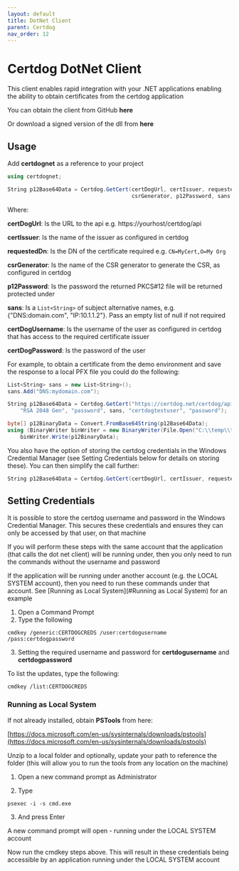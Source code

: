 ```yaml
---
layout: default
title: DotNet Client
parent: Certdog
nav_order: 12
---
```


# Certdog DotNet Client

This client enables rapid integration with your .NET applications enabling the ability to obtain certificates from the certdog application  

You can obtain the client from GitHub **here**  

Or download a signed version of the dll from **here**



## Usage

Add **certdognet** as a reference to your project  

```c#
using certdognet;

String p12Base64Data = Certdog.GetCert(certDogUrl, certIssuer, requestedDn, 
                                       csrGenerator, p12Password, sans, certDogUsername, certDogPassword);
```

Where:

  **certDogUrl**:  Is the URL to the api e.g. https://yourhost/certdog/api

  **certIssuer**: Is the name of the issuer as configured in certdog

  **requestedDn**: Is the DN of the certificate required e.g. ``CN=MyCert,O=My Org``

  **csrGenerator**: Is the name of the CSR generator to generate the CSR, as configured in certdog

  **p12Password**: Is the password the returned PKCS#12 file will be returned protected under

  **sans**: Is a ``List<String>`` of subject alternative names, e.g. {"DNS:domain.com", "IP:10.1.1.2"}. Pass an empty list of null if not required

  **certDogUsername**: Is the username of the user as configured in certdog that has access to the required certificate issuer

  **certDogPassword**: Is the password of the user  



For example, to obtain a certificate from the demo environment and save the response to a local PFX file you could do the following:

```c#
List<String> sans = new List<String>();
sans.Add("DNS:mydomain.com");

String p12Base64Data = Certdog.GetCert("https://certdog.net/certdog/api", "Test TLS Issuer", "CN=mydoma.com", 
    "RSA 2048 Gen", "password", sans, "certdogtestuser", "password");

byte[] p12BinaryData = Convert.FromBase64String(p12Base64Data);
using (BinaryWriter binWriter = new BinaryWriter(File.Open("C:\\temp\\test.pfx", FileMode.Create)))
	binWriter.Write(p12BinaryData);
```



You also have the option of storing the certdog credentials in the Windows Credential Manager (see Setting Credentials below for details on storing these). You can then simplify the call further:

```c#
String p12Base64Data = Certdog.GetCert(certDogUrl, certIssuer, requestedDn, csrGenerator, p12Password, sans);
```







## Setting Credentials

It is possible to store the certdog username and password in the Windows Credential Manager. This secures these credentials and ensures they can only be accessed by that user, on that machine  

If you will perform these steps with the same account that the application (that calls the dot net client) will be running under, then you only need to run the commands without the username and password  

If the application will be running under another account (e.g. the LOCAL SYSTEM account), then you need to run these commands under that account. See [Running as Local System](#Running as Local System) for an example

1. Open a Command Prompt
2. Type the following
```
cmdkey /generic:CERTDOGCREDS /user:certdogusername /pass:certdogpassword
```
3. Setting the required username and password for **certdogusername** and **certdogpassword**



To list the updates, type the following:

```shell
cmdkey /list:CERTDOGCREDS
```



### Running as Local System

If not already installed, obtain **PSTools** from here:  

[https://docs.microsoft.com/en-us/sysinternals/downloads/pstools](https://docs.microsoft.com/en-us/sysinternals/downloads/pstools)  

Unzip to a local folder and optionally, update your path to reference the folder (this will allow you to run the tools from any location on the machine)  

1. Open a new command prompt as Administrator  

2. Type  

```shell
psexec -i -s cmd.exe
```

3. And press Enter  

A new command prompt will open - running under the LOCAL SYSTEM account  

Now run the cmdkey steps above. This will result in these credentials being accessible by an application running under the LOCAL SYSTEM account




